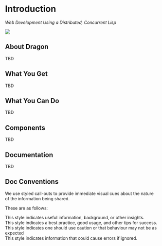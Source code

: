# Introduction

*Web Development Using a Distributed, Concurrent Lisp*

[![][dragon-logo]][dragon-logo-large]

[dragon-logo]: images/dragon-logo-2-200px.png
[dragon-logo-large]: images/dragon-logo-2-200px.png


## About Dragon

TBD


## What You Get

TBD


## What You Can Do

TBD


## Components

TBD


## Documentation

TBD


## Doc Conventions

We use styled call-outs to provide immediate visual cues about the nature of
the information being shared.

These are as follows:

<aside class="info">
This style indicates useful information, background, or other insights.
</aside>

<aside class="success">
This style indicates a best practice, good usage, and other tips for success.
</aside>

<aside class="caution">
This style indicates one should use caution or that behaviour may not be as
expected
</aside>

<aside class="danger">
This style indicates information that could cause errors if ignored.
</aside>





